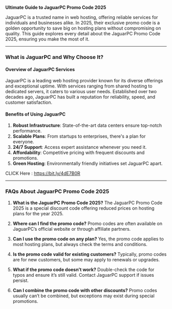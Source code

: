 **Ultimate Guide to JaguarPC Promo Code 2025**

JaguarPC is a trusted name in web hosting, offering reliable services for individuals and businesses alike. In 2025, their exclusive promo code is a golden opportunity to save big on hosting plans without compromising on quality. This guide explores every detail about the JaguarPC Promo Code 2025, ensuring you make the most of it.

---

### **What is JaguarPC and Why Choose It?**

#### Overview of JaguarPC Services
JaguarPC is a leading web hosting provider known for its diverse offerings and exceptional uptime. With services ranging from shared hosting to dedicated servers, it caters to various user needs. Established over two decades ago, JaguarPC has built a reputation for reliability, speed, and customer satisfaction.

#### Benefits of Using JaguarPC
1. **Robust Infrastructure**: State-of-the-art data centers ensure top-notch performance.
2. **Scalable Plans**: From startups to enterprises, there's a plan for everyone.
3. **24/7 Support**: Access expert assistance whenever you need it.
4. **Affordability**: Competitive pricing with frequent discounts and promotions.
5. **Green Hosting**: Environmentally friendly initiatives set JaguarPC apart.

CLICK Here : https://bit.ly/4dE7B0R 

---

### FAQs About JaguarPC Promo Code 2025

1. **What is the JaguarPC Promo Code 2025?**
   The JaguarPC Promo Code 2025 is a special discount code offering reduced prices on hosting plans for the year 2025.

2. **Where can I find the promo code?**
   Promo codes are often available on JaguarPC’s official website or through affiliate partners.

3. **Can I use the promo code on any plan?**
   Yes, the promo code applies to most hosting plans, but always check the terms and conditions.

4. **Is the promo code valid for existing customers?**
   Typically, promo codes are for new customers, but some may apply to renewals or upgrades.

5. **What if the promo code doesn’t work?**
   Double-check the code for typos and ensure it’s still valid. Contact JaguarPC support if issues persist.

6. **Can I combine the promo code with other discounts?**
   Promo codes usually can’t be combined, but exceptions may exist during special promotions.
